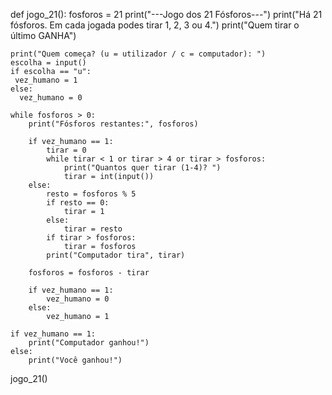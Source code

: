 def jogo_21():
    fosforos = 21
    print("---Jogo dos 21 Fósforos---")
    print("Há 21 fósforos. Em cada jogada podes tirar 1, 2, 3 ou 4.")
    print("Quem tirar o último GANHA")

    print("Quem começa? (u = utilizador / c = computador): ")
    escolha = input()
    if escolha == "u":
     vez_humano = 1
    else:
      vez_humano = 0

    while fosforos > 0:
        print("Fósforos restantes:", fosforos)

        if vez_humano == 1:
            tirar = 0
            while tirar < 1 or tirar > 4 or tirar > fosforos:
                print("Quantos quer tirar (1-4)? ")
                tirar = int(input())
        else:
            resto = fosforos % 5
            if resto == 0:
                tirar = 1
            else:
                tirar = resto
            if tirar > fosforos:
                tirar = fosforos
            print("Computador tira", tirar)

        fosforos = fosforos - tirar

        if vez_humano == 1:
            vez_humano = 0
        else:
            vez_humano = 1

    if vez_humano == 1:
        print("Computador ganhou!")
    else:
        print("Você ganhou!")

jogo_21()
